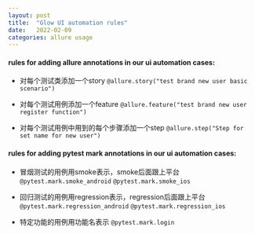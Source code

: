```yaml
---
layout: post
title:  "Glow UI automation rules"
date:   2022-02-09 
categories: allure usage
---
```


#### rules for adding allure annotations in our ui automation cases:
- 对每个测试类添加一个story
`@allure.story("test brand new user basic scenario")`

- 对每个测试用例添加一个feature
`@allure.feature("test brand new user register function")`

- 对每个测试用例中用到的每个步骤添加一个step
`@allure.step("Step for set name for new user")`



#### rules for adding pytest mark annotations in our ui automation cases:
- 冒烟测试的用例用smoke表示，smoke后面跟上平台
`@pytest.mark.smoke_android`
`@pytest.mark.smoke_ios`

- 回归测试的用例用regression表示，regression后面跟上平台
`@pytest.mark.regression_android`
`@pytest.mark.regression_ios`

- 特定功能的用例用功能名表示
`@pytest.mark.login`






